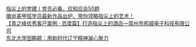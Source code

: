   
[指尖上的党建丨党员必看，应知应会50题](http://www.dianyue.me/archives/874/vn3pvkpbkup5ajmn/)  
[徽尚美甲班学员最新作品出炉，带你领略指尖上的艺术！](http://www.dianyue.me/archives/406/hopet9pnq9qb4fyu/)  
[【青之峰优秀客户案例 · 百度篇】打造指尖上的酒店—常州市邦威电子科技有限公司](http://www.dianyue.me/archives/883/6yk2mnpqwjuh2kwl/)  
[东北大学田鹏颖：用新时代辽宁精神凝心聚力](http://www.dianyue.me/archives/497/q74zfka04ual98kd/)